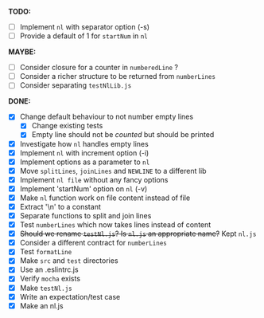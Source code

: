 **TODO:**

- [ ] Implement `nl` with separator option (-s)
- [ ] Provide a default of 1 for `startNum` in `nl`

**MAYBE:**

- [ ] Consider closure for a counter in `numberedLine` ?
- [ ] Consider a richer structure to be returned from `numberLines`
- [ ] Consider separating `testNlLib.js`

**DONE:**

- [x] Change default behaviour to not number empty lines
  - [x] Change existing tests
  - [x] Empty line should not be _counted_ but should be printed
- [x] Investigate how `nl` handles empty lines
- [x] Implement `nl` with increment option (-i)
- [x] Implement options as a parameter to `nl`
- [x] Move `splitLines`, `joinLines` and `NEWLINE` to a different lib
- [x] Implement `nl file` without any fancy options
- [x] Implement 'startNum' option on `nl` (-v)
- [x] Make `nl` function work on file content instead of file
- [x] Extract '\n' to a constant
- [x] Separate functions to split and join lines
- [x] Test `numberLines` which now takes lines instead of content
- [x] ~~Should we rename `testNl.js`? Is `nl.js` an appropriate name?~~ Kept `nl.js`
- [x] Consider a different contract for `numberLines`
- [x] Test `formatLine`
- [x] Make `src` and `test` directories
- [x] Use an .eslintrc.js
- [x] Verify `mocha` exists
- [x] Make `testNl.js`
- [x] Write an expectation/test case
- [x] Make an nl.js
